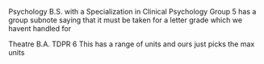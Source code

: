 Psychology B.S. with a Specialization in Clinical Psychology
Group 5 has a group subnote saying that it must be taken for a letter grade which we havent handled for

Theatre B.A. TDPR 6
This has a range of units and ours just picks the max units

